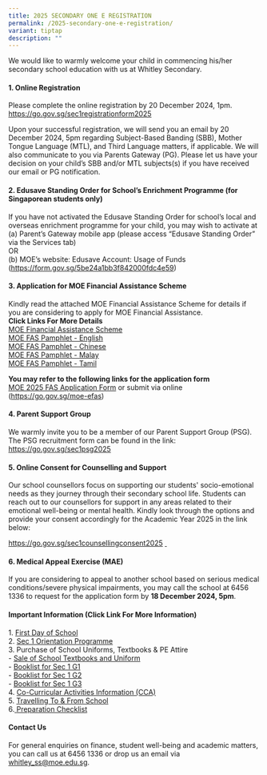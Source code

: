```yaml
---
title: 2025 SECONDARY ONE E REGISTRATION
permalink: /2025-secondary-one-e-registration/
variant: tiptap
description: ""
---
```

<p>We would like to warmly welcome your child in commencing his/her secondary
school education with us at Whitley Secondary.</p>
<h4><strong>1. Online Registration</strong></h4>
<p>Please complete the online registration by 20 December 2024, 1pm.
<br><a href="https://go.gov.sg/sec1registrationform2025" rel="noopener noreferrer nofollow" target="_blank">https://go.gov.sg/sec1registrationform2025</a>
<br>
</p>
<p>Upon your successful registration, we will send you an email by 20 December
2024, 5pm regarding Subject-Based Banding (SBB), Mother Tongue Language
(MTL), and Third Language matters, if applicable. We will also communicate
to you via Parents Gateway (PG). Please let us have your decision on your
child’s SBB and/or MTL subjects(s) if you have received our email or PG
notification.</p>
<h4><strong>2. Edusave Standing Order for School’s Enrichment Programme (for Singaporean students only)</strong></h4>
<p>If you have not activated the Edusave Standing Order for school’s local
and overseas enrichment programme for your child, you may wish to activate
at
<br>(a) Parent’s Gateway mobile app (please access “Edusave Standing Order”
via the Services tab)
<br>OR
<br>(b) MOE’s website: Edusave Account: Usage of Funds (<a href="https://form.gov.sg/5be24a1bb3f842000fdc4e59" rel="noopener noreferrer nofollow" target="_blank">https://form.gov.sg/5be24a1bb3f842000fdc4e59</a>)</p>
<h4><strong>3. Application for MOE Financial Assistance Scheme</strong></h4>
<p>Kindly read the attached MOE Financial Assistance Scheme for details if
you are considering to apply for MOE Financial Assistance.
<br><strong>Click Links For More Details</strong>
<br><a href="/files/MOE_Financial_Assistance_Scheme.pdf" rel="noopener noreferrer nofollow" target="_blank">MOE Financial Assistance Scheme</a>
<br><a href="/files/MOE_FINANCIAL_ASSISTANCE_SCHEME__FAS__2024_ENGLISH.pdf" rel="noopener noreferrer nofollow" target="_blank">MOE FAS Pamphlet - English</a>
<br><a href="/files/MOE_FINANCIAL_ASSISTANCE_SCHEME__FAS__2024_CHINESE.pdf" rel="noopener noreferrer nofollow" target="_blank">MOE FAS Pamphlet - Chinese</a>
<br><a href="/files/MOE_FINANCIAL_ASSISTANCE_SCHEME__FAS__2024_MALAY.pdf" rel="noopener noreferrer nofollow" target="_blank">MOE FAS Pamphlet - Malay</a>
<br><a href="/files/MOE_FINANCIAL_ASSISTANCE_SCHEME__FAS__2024_TAMIL.pdf" rel="noopener noreferrer nofollow" target="_blank">MOE FAS Pamphlet - Tamil</a>
</p>
<p><strong>You may refer to the following links for the application form</strong>
<br><a href="/files/MOE_2024_FAS_Application_Form.pdf" rel="noopener noreferrer nofollow" target="_blank">MOE 2025 FAS Application Form</a> or
submit via online (<a href="https://go.gov.sg/moe-efas" rel="noopener noreferrer nofollow" target="_blank">https://go.gov.sg/moe-efas</a>)</p>
<h4><strong>4. Parent Support Group</strong></h4>
<p>We warmly invite you to be a member of our Parent Support Group (PSG).
The PSG recruitment form can be found in the link: <a href="https://go.gov.sg/sec1psg2025" rel="noopener noreferrer nofollow" target="_blank">https://go.gov.sg/sec1psg2025</a>
<br>
</p>
<h4><strong>5. Online Consent for Counselling and Support</strong></h4>
<p>Our school counsellors focus on supporting our students' socio-emotional
needs as they journey through their secondary school life. Students can
reach out to our counsellors for support in any areas related to their
emotional well-being or mental health. Kindly look through the options
and provide your consent accordingly for the Academic Year 2025 in the
link below:</p>
<p><a href="https://go.gov.sg/sec1counsellingconsent2025" rel="noopener noreferrer nofollow" target="_blank">https://go.gov.sg/sec1counsellingconsent2025</a>  <u>&nbsp;</u>
</p>
<h4><strong>6. Medical Appeal Exercise (MAE)</strong></h4>
<p>If you are considering to appeal to another school based on serious medical
conditions/severe physical impairments, you may call the school at 6456
1336 to request for the application form by <strong>18 December 2024, 5pm</strong>.</p>
<h4><strong>Important Information (Click Link For More Information)</strong></h4>
<p>1. <a href="https://drive.google.com/file/d/1SDEGqMH3rKuV8oHTiEdfAXCTGSK-k87J/view?usp=sharing" rel="noopener nofollow" target="_blank">First Day of School</a>
<br>2. <a href="https://drive.google.com/file/d/1ukKg7bn2Brf6rO7Sv3uJISOIa3ne8XhO/view?usp=sharing" rel="noopener nofollow" target="_blank">Sec 1 Orientation Programme</a>
<br>3. Purchase of School Uniforms, Textbooks &amp; PE Attire
<br>- <a href="/files/3a_Sale_of_Textbooks_and_Uniform_for_2024__Sec_1_.pdf" rel="noopener noreferrer nofollow" target="_blank">Sale of School Textbooks and Uniform</a>
<br>- <a href="https://drive.google.com/file/d/1GTFi8l1-SY9clcmcfJQiQW0qOMcJgkuH/view?usp=sharing" rel="noopener nofollow" target="_blank">Booklist for Sec 1 G1</a>
<br>- <a href="https://drive.google.com/file/d/1Btpj2LNTW5-eBYy3md3JAW2yw5000GMb/view?usp=sharing" rel="noopener nofollow" target="_blank">Booklist for Sec 1 G2</a>
<br>- <a href="https://drive.google.com/file/d/1raUae4_gREhVOdM2-hpirjpdB66tJ9gh/view?usp=sharing" rel="noopener nofollow" target="_blank">Booklist for Sec 1 G3</a>
<br>4. <a href="https://drive.google.com/file/d/1ohUcscDT4G3FpcW6C_ntworFqJ7Bmtr7/view?usp=sharing" rel="noopener nofollow" target="_blank">Co-Curricular Activities Information (CCA)</a>
<br>5. <a href="https://drive.google.com/file/d/1jxykSipMHHUrkaOmlOdcYo0pCT2AXHhd/view?usp=sharing" rel="noopener nofollow" target="_blank">Travelling To &amp; From School</a>
<br>6.<a href="/files/6_Preparation_Checklist.pdf" rel="noopener noreferrer nofollow" target="_blank"> </a>
<a href="https://drive.google.com/file/d/13CEFeuMPMNsi_v4kjcHxc3t4YBC-1H-W/view?usp=sharing" rel="noopener nofollow" target="_blank">Preparation Checklist</a>
</p>
<h4><strong>Contact Us</strong></h4>
<p>For general enquiries on finance, student well-being and academic matters,
you can call us at 6456 1336 or drop us an email via <a href="mailto:whitley_ss@moe.edu.sg" rel="noopener noreferrer nofollow" target="_blank">whitley_ss@moe.edu.sg</a>.</p>
<p></p>
<p></p>